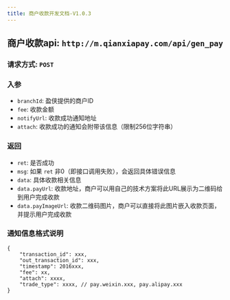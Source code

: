 ```yaml
---
title: 商户收款开发文档-V1.0.3
---
```




## 商户收款api: `http://m.qianxiapay.com/api/gen_pay`

### 请求方式: `POST`

### 入参

- `branchId`: 盈侠提供的商户ID
- `fee`: 收款金额
- `notifyUrl`: 收款成功通知地址
- `attach`: 收款成功的通知会附带该信息（限制256位字符串）

### 返回

- `ret`: 是否成功
- `msg`: 如果 `ret` 非0（即接口调用失败），会返回具体错误信息
- `data`: 具体收款相关信息
- `data.payUrl`: 收款地址，商户可以用自己的技术方案将此URL展示为二维码给到用户完成收款
- `data.payImageUrl`: 收款二维码图片，商户可以直接将此图片嵌入收款页面，并提示用户完成收款

### 通知信息格式说明

``` 
{
	"transaction_id": xxx,
   	"out_transaction_id": xxx,
	"timestamp": 2016xxx,
	"fee": xx,
	"attach": xxxx,
	"trade_type": xxxx, // pay.weixin.xxx, pay.alipay.xxx
}
```